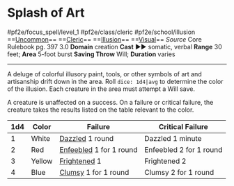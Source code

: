 # Splash of Art
#pf2e/focus_spell/level_1 #pf2e/class/cleric #pf2e/school/illusion 
==[Uncommon](Uncommon.md)== ==[Cleric](Cleric.md)== ==[Illusion](Illusion.md)== ==[Visual](Visual.md)==
*Source* Core Rulebook pg. 397 3.0
**Domain** creation
**Cast** ►► somatic, verbal
**Range** 30 feet; **Area** 5-foot burst
**Saving Throw** Will; **Duration** varies

---
A deluge of colorful illusory paint, tools, or other symbols of art and artisanship drift down in the area. Roll `dice: 1d4|avg` to determine the color of the illusion. Each creature in the area must attempt a Will save.

A creature is unaffected on a success. On a failure or critical failure, the creature takes the results listed on the table relevant to the color.

| 1d4 | Color  | Failure                     | Critical Failure        |
| --- | ------ | --------------------------- | ----------------------- |
| 1   | White  | [Dazzled](Dazzled.md) 1 round         | Dazzled 1 minute        |
| 2   | Red    | [Enfeebled](Enfeebled.md) 1 for 1 round | Enfeebled 2 for 1 round |
| 3   | Yellow | [Frightened](Frightened.md) 1            | Frightened 2            |
| 4   | Blue   | [Clumsy](Clumsy.md) 1 for 1 round    | Clumsy 2 for 1 round    |
